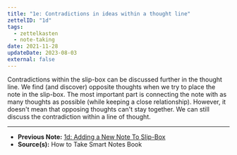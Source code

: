```yaml
---
title: "1e: Contradictions in ideas within a thought line"
zettelID: "1d"
tags:
  - zettelkasten
  - note-taking
date: 2021-11-28
updateDate: 2023-08-03
external: false
---
```


Contradictions within the slip-box can be discussed further in the thought line. We find (and discover) opposite thoughts when we try to place the note in the slip-box. The most important part is connecting the note with as many thoughts as possible (while keeping a close relationship). However, it doesn't mean that opposing thoughts can't stay together. We can still discuss the contradiction within a line of thought.

---

- **Previous Note:** [1d: Adding a New Note To Slip-Box](/notes/1d-adding-a-note-to-slip-box)
- **Source(s):** How to Take Smart Notes Book
